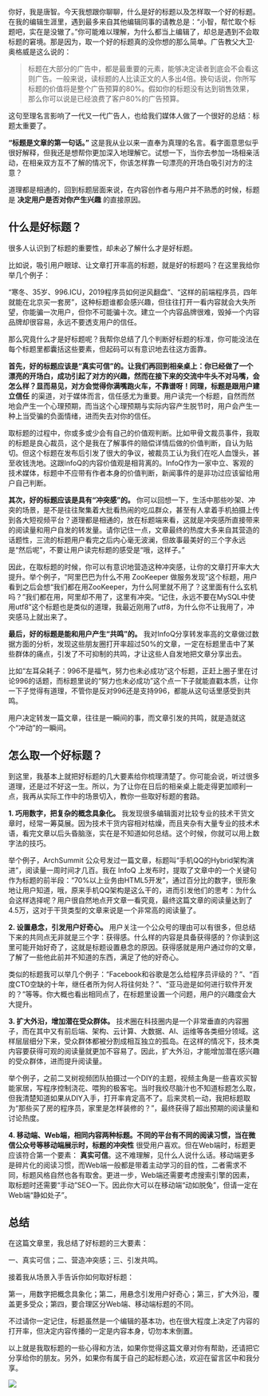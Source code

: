 你好，我是唐智。今天我想跟你聊聊，什么是好的标题以及怎样取一个好的标题。在我的编辑生涯里，遇到最多来自其他编辑同事的请教总是：“小智，帮忙取个标题吧，实在是没辙了。”你可能难以理解，为什么都当上编辑了，却总是遇到不会取标题的窘境。那是因为，取一个好的标题真的没你想的那么简单。广告教父大卫·奥格威是这么说的：

> 标题在大部分的广告中，都是最重要的元素，能够决定读者到底会不会看这则广告。一般来说，读标题的人比读正文的人多出4倍。换句话说，你所写标题的价值将是整个广告预算的80%。假如你的标题没有达到销售效果，那么你可以说是已经浪费了客户80%的广告预算。

这句至理名言影响了一代又一代广告人，也给我们媒体人做了一个很好的总结：标题太重要了。

**“标题是文章的第一句话。”** 这是我从业以来一直奉为真理的名言。看字面意思似乎很好解释，但我还是想帮你更加深入地理解它。试想一下，当你去参加一场相亲活动，在相亲双方互不了解的情况下，你该怎样靠一句漂亮的开场白吸引对方的注意？

道理都是相通的，回到标题层面来说，在内容创作者与用户并不熟悉的时候，标题是 **决定用户是否对你产生兴趣** 的直接原因。

## 什么是好标题？

很多人认识到了标题的重要性，却未必了解什么才是好标题。

比如说，吸引用户眼球、让文章打开率高的标题，就是好的标题吗？在这里我给你举几个例子：

“寒冬、35岁、996.ICU，2019程序员如何逆风翻盘”、“这样的前端程序员，四年就能在北京买一套房”，这种标题谁都会感兴趣，但往往打开一看内容就会大失所望，你能骗一次用户，但你不可能骗十次。建立一个内容品牌很难，毁掉一个内容品牌却很容易，永远不要透支用户的信任。

那么究竟什么才是好标题呢？我帮你总结了几个判断好标题的标准，你可能没法在每个标题里都囊括这些要素，但起码可以有意识地去往这方面靠。

**首先，好的标题应该是“真实可信”的。让我们再回到相亲桌上：你已经做了一个漂亮的开场白，成功引起了对方的兴趣，然而在接下来的交流中牛头不对马嘴，会怎么样？显而易见，对方会觉得你满嘴跑火车，不靠谱呀！同理，标题是跟用户建立信任** 的渠道，对于媒体而言，信任感尤为重要。用户读完一个标题，自然而然地会产生一个心理预期，而当这个心理预期与实际内容产生脱节时，用户会产生一种上当受骗的负面情绪，进而失去对你的信任。

取标题的过程中，你或多或少会有自己的价值观判断。比如甲骨文裁员事件，我取的标题是良心裁员，这个是我在了解事件的赔偿详情后做的价值判断，自认为贴切。但这个标题在发布后引发了很大的争议，被裁员工认为我们在吃人血馒头，甚至收钱洗地。这跟InfoQ的内容价值观是相背离的。InfoQ作为一家中立、客观的技术媒体，标题中不应带有作者本身的价值判断，新闻事件的是非功过应该留给用户自己判断。

**其次，好的标题应该是具有“冲突感”的。** 你可以回想一下，生活中那些吵架、冲突的场景，是不是往往聚集着大批看热闹的吃瓜群众，甚至有人拿着手机拍摄上传到各大短视频平台？道理都是相通的，放在标题端来看，这就是冲突感所直接带来的阅读量和用户自发的转发量。请你记住一点，文章最终的热度大多来自其营造的话题性，三流的标题用户看完之后内心毫无波澜，但故事最美好的三个字永远是“然后呢”，不要让用户读完标题的感受是“哦，这样子。”

因此，在取标题的时候，你可以有意识地营造这种冲突感，让你的文章打开率大大提升。举个例子，“阿里巴巴为什么不用 ZooKeeper 做服务发现”这个标题，用户看到之后会想“我们都在用ZooKeeper，为什么阿里就不用了？这里面有什么玄机吗？”我们都在用，阿里却不用了，这里有冲突。“记住，永远不要在MySQL中使用utf8”这个标题也是类似的道理，我最近刚用了utf8，为什么你不让我用了，冲突感马上就出来了。

**最后，好的标题是能和用户产生“共鸣”的。** 我对InfoQ分享转发率高的文章做过数据方面的分析，发现这些朋友圈打开率超过50%的文章，一定在标题里击中了某些群体的痛点，引发了不可抑制的共鸣，才让这些人自发地把文章分享出去。

比如“左耳朵耗子：996不是福气，努力也未必成功”这个标题，正赶上圈子里在讨论996的话题，而标题里说的“努力也未必成功”这个点一下子就能直戳本质，让你一下子觉得有道理，不管你是反对996还是支持996，都能从这句话里感受到共鸣。

用户决定转发一篇文章，往往是一瞬间的事，而文章引发的共鸣，就是造就这个“冲动”的一瞬间。

## 怎么取一个好标题？

到这里，我基本上就把好标题的几大要素给你梳理清楚了。你可能会说，听过很多道理，还是过不好这一生。所以，为了让你在日后的相亲桌上能走得更加顺利一点，我再从实际工作中的场景切入，教你一些取好标题的套路。

**1\. 巧用数字，把复杂的概念具象化。** 我发现很多编辑面对比较专业的技术干货文章时，经常一筹莫展。因为技术干货内容相对枯燥，而且夹杂有大量专业的技术术语，看完文章以后头昏脑涨，实在是不知道如何总结。这个时候，你就可以用上数字法的技巧。

举个例子，ArchSummit 公众号发过一篇文章，标题叫“手机QQ的Hybrid架构演进”，阅读量一周时间才几百。我在 InfoQ 上发布时，提取了文章中的一个关键句作为标题的前半段：“70%以上业务由HTML5开发”，通过百分比的数字，很形象地让用户知道，哦，原来手机QQ架构是这么干的，进而引发他们的思考：为什么会这样选择呢？用户很自然地点开文章一看究竟，最终这篇文章的阅读量达到了4.5万，这对于干货类型的文章来说是一个非常高的阅读量了。

**2\. 设置悬念，引发用户好奇心。** 用户关注一个公众号的理由可以有很多，但总结下来的共同点无非就是三个字：获得感。什么样的内容是具备获得感的？你读到这里可能开始好奇了，这就是标题设置悬念的原因。获得感就是用户通过你的文章，了解了一些他此前并不知道的东西，满足了他的好奇心。

类似的标题我可以举几个例子：“Facebook和谷歌是怎么给程序员评级的？”、“百度CTO空缺的十年，继任者所为何人将往何处？”、“亚马逊是如何进行软件开发的？”等等。你大概也看出相同点了，在标题里设置一个问题，用户的兴趣度会大大提升。

**3\. 扩大外沿，增加潜在受众群体。** 技术圈在科技圈内是一个非常垂直的内容圈子，而在其中又有前后端、架构、云计算、大数据、AI、运维等各类细分领域。这样层层细分下来，受众群体都被分割成相互独立的孤岛。在这样的情况下，技术类内容要获得可观的阅读量就更加不容易了。因此，扩大外沿，才能增加潜在感兴趣的受众群体，进而提升阅读量。

举个例子，之前二叉树视频团队拍摄过一个DIY的主题，视频主角是一些喜欢买智能家居，写程序控制浇花、喂狗的极客宅。当时我绞尽脑汁也不知道标题怎么取，但我清楚知道如果从DIY入手，打开率肯定高不了。后来灵机一动，我把标题取为“那些买了房的程序员，家里是怎样装修的？”，最终获得了超出预期的阅读量和讨论热度。

**4\. 移动端、Web端，相同内容两种标题。不同的平台有不同的阅读习惯，当在微信公众号等移动端展示时，标题的冲突性** 很受用户喜欢。但在Web端时，标题更应该符合第一个要素： **真实可信**。这不难理解，见什么人说什么话。移动端更多是碎片化的阅读习惯，而Web端一般都是带着主动学习的目的性，二者需求不同，标题风格自然也各有取舍。更进一步，Web端还需要考虑搜索引擎的因素，取标题时还需要“手动”SEO一下。因此你大可以在移动端“动如脱兔”，但请一定在Web端“静如处子”。

## 总结

在这篇文章里，我总结了好标题的三大要素：

一、真实可信；二、营造冲突感；三、引发共鸣。

接着我从场景入手告诉你如何取好标题：

第一，用数字把概念具象化；第二，用悬念引发用户好奇心；第三，扩大外沿，覆盖更多受众；第四，要合理区分Web端、移动端标题的不同。

不过请你一定记住，标题虽然是一个编辑的基本功，也在很大程度上决定了内容的打开率，但决定内容传播的一定是内容本身，切勿本末倒置。

以上就是我取标题的一些心得和方法，如果你觉得这篇文章对你有帮助，还请把它分享给你的朋友。另外，如果你有属于自己的起标题心法，欢迎在留言区中和我分享。

![](https://static001.geekbang.org/resource/image/6d/49/6da17e5854e2b0b6a9d6f456b60eef49.jpg?wh=1110*549)